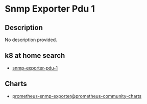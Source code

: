 # Snmp Exporter Pdu 1

## Description

No description provided.

## k8 at home search

- [snmp-exporter-pdu-1](https://nanne.dev/k8s-at-home-search/#/snmp-exporter-pdu-1)

## Charts

- [prometheus-snmp-exporter@prometheus-community-charts](https://prometheus-community.github.io/helm-charts/)
